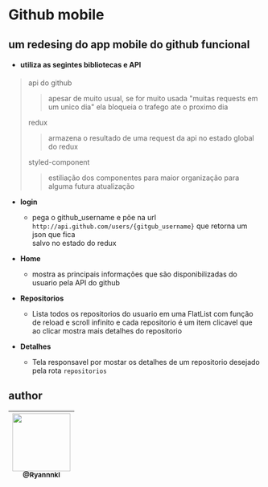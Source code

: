 # Github mobile

## um redesing do app mobile do github funcional

- #### utiliza as segintes bibliotecas e API

> api do github
>
> > apesar de muito usual, se for muito usada "muitas requests em um unico dia" ela bloqueia o trafego ate o proximo dia
>
> redux
>
> > armazena o resultado de uma request da api no estado global do redux
>
> styled-component
>
> > estiliação dos componentes para maior organização para alguma futura atualização

- **login**

  - pega o github_username e põe na url `http://api.github.com/users/{gitgub_username}` que retorna um json que fica <br/> salvo no estado do redux

- **Home**

  - mostra as principais informações que são disponibilizadas do usuario pela API do github

- **Repositorios**

  - Lista todos os repositorios do usuario em uma FlatList com função de reload e scroll infinito e cada repositorio é um item clicavel que ao clicar mostra mais detalhes do repositorio

- **Detalhes**
  - Tela responsavel por mostar os detalhes de um repositorio desejado pela rota `repositorios`

## author

| [<img src="https://avatars1.githubusercontent.com/u/48577990?v=4" width=115><br><sub>@Ryannnkl</sub>](https://github.com/Ryannnkl) |
| :--------------------------------------------------------------------------------------------------------------------------------: |

